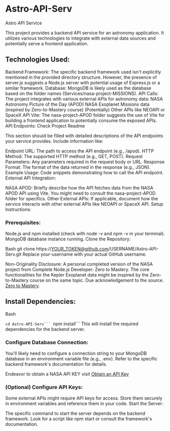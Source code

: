 # Astro-API-Serv

Astro API Service

This project provides a backend API service for an astronomy application. It utilizes various technologies to integrate with external data sources and potentially serve a frontend application.


## Technologies Used:

Backend Framework: The specific backend framework used isn't explicitly mentioned in the provided directory structure. However, the presence of server.js suggests a Node.js server with potential usage of Express.js or a similar framework.
Database: MongoDB is likely used as the database based on the folder names (Services/nasa-project-MISSIONS).
API Calls: The project integrates with various external APIs for astronomy data:
NASA Astronomy Picture of the Day (APOD)
NASA Exoplanet Missions data (inspired by Zero-to-Mastery course)
(Potentially) Other APIs like NEOAPI or SpaceX API
Vite: The nasa-project-APOD folder suggests the use of Vite for building a frontend application to potentially consume the exposed APIs.
API Endpoints:
Check Project Readme

This section should be filled with detailed descriptions of the API endpoints your service provides. Include information like:

Endpoint URL: The path to access the API endpoint (e.g., /apod).
HTTP Method: The supported HTTP method (e.g., GET, POST).
Request Parameters: Any parameters required in the request body or URL.
Response Format: The format of the data returned in the response (e.g., JSON).
Example Usage: Code snippets demonstrating how to call the API endpoint.
External API Integration:

NASA APOD: Briefly describe how the API fetches data from the NASA APOD API using Vite. You might need to consult the nasa-project-APOD folder for specifics.
Other External APIs: If applicable, document how the service interacts with other external APIs like NEOAPI or SpaceX API.
Setup Instructions:

### Prerequisites:

Node.js and npm installed (check with node -v and npm -v in your terminal).
MongoDB database instance running.
Clone the Repository:

Bash
git clone https://YOUR_TOKEN@github.com/USERNAME/Astro-API-Serv.git
Replace your-username with your actual GitHub username.

Non-Originality Disclosure:
A personal completed version of the NASA project from Complete Node.js Developer: Zero to Mastery.
The core functionalities for the Kepler Exoplanet data might be inspired by the Zero-to-Mastery course on the same topic. Due acknowledgement to the source. [Zero to Mastery](https://academy.zerotomastery.io/a/aff_jqtq5631/external?affcode=441520_1jw4f2ay).

## Install Dependencies:

Bash

``cd Astro-API-Serv```
``npm install```
This will install the required dependencies for the backend server.

### Configure Database Connection:

You'll likely need to configure a connection string to your MongoDB database in an environment variable file (e.g., .env). Refer to the specific backend framework's documentation for details.

Endeavor to obtain a NASA API KEY
 visit [Obtain an API Key](https://api.nasa.gov/)

### (Optional) Configure API Keys:

Some external APIs might require API keys for access. Store them securely in environment variables and reference them in your code.
Start the Server:

The specific command to start the server depends on the backend framework. Look for a script like npm start or consult the framework's documentation.